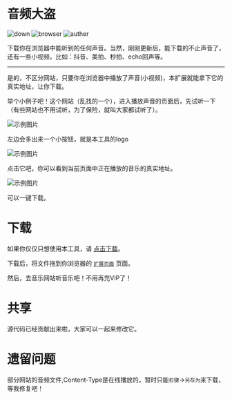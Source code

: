 # 音频大盗

![down](https://img.shields.io/badge/download-1K-brightgreen.svg)
![browser](https://img.shields.io/badge/browser-chrome-brightgreen.svg)
![auther](https://img.shields.io/badge/auther-44886-brightgreen.svg)

下载你在浏览器中能听到的任何声音。当然，刚刚更新后，能下载的不止声音了，还有一些小视频，比如：抖音、美拍、秒拍、echo回声等。

***

是的，不区分网站，只要你在浏览器中播放了声音(小视频)，本扩展就能拿下它的真实地址，让你下载。

举个小例子吧！这个网站（乱找的一个），进入播放声音的页面后，先试听一下（有些网站也不用试听，为了保险，就叫大家都试听了）。

![示例图片](http://cdn.44886.com/tools/image/1521262829380_4a47a0db6e60853dedfcfdf08a5ca249.png)

左边会多出来一个小按钮，就是本工具的logo

![示例图片](http://cdn.44886.com/tools/image/1521262841892_fb5c81ed3a220004b71069645f112867.png)

点击它吧，你可以看到当前页面中正在播放的音乐的真实地址。

![示例图片](http://cdn.44886.com/tools/image/1521262851675_10fb15c77258a991b0028080a64fb42d.png)

可以一键下载。


# 下载
如果你仅仅只想使用本工具，请 [点击下载](https://raw.githubusercontent.com/44886/sound-down/master/release/sound-down.crx)。

下载后，将文件拖到你浏览器的 [`扩展页面`](chrome://extensions) 页面。

然后，去音乐网站听音乐吧！不用再充VIP了！

# 共享

源代码已经贡献出来啦，大家可以一起来修改它。

# 遗留问题

部分网站的音频文件,Content-Type是在线播放的，暂时只能`右键`->`另存为`来下载，等我修复吧！